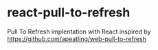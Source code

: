 # react-pull-to-refresh
Pull To Refresh implentation with React inspired by https://github.com/apeatling/web-pull-to-refresh
